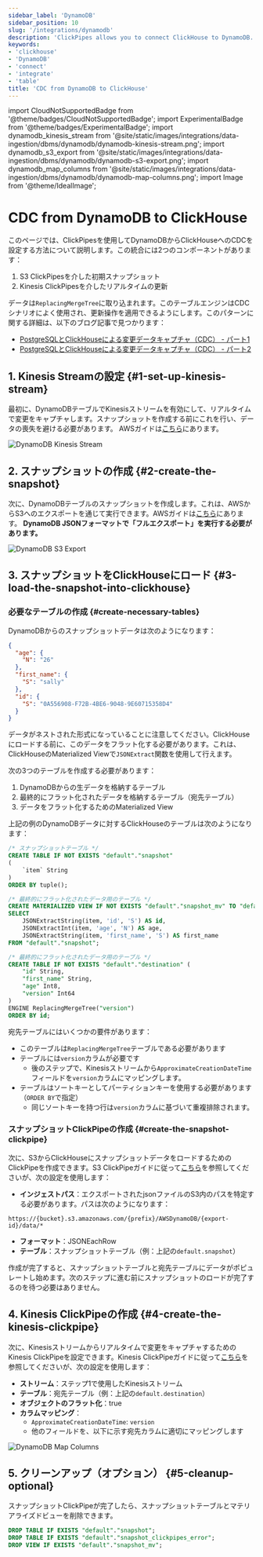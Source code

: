 ```yaml
---
sidebar_label: 'DynamoDB'
sidebar_position: 10
slug: '/integrations/dynamodb'
description: 'ClickPipes allows you to connect ClickHouse to DynamoDB.'
keywords:
- 'clickhouse'
- 'DynamoDB'
- 'connect'
- 'integrate'
- 'table'
title: 'CDC from DynamoDB to ClickHouse'
---
```


import CloudNotSupportedBadge from '@theme/badges/CloudNotSupportedBadge';
import ExperimentalBadge from '@theme/badges/ExperimentalBadge';
import dynamodb_kinesis_stream from '@site/static/images/integrations/data-ingestion/dbms/dynamodb/dynamodb-kinesis-stream.png';
import dynamodb_s3_export from '@site/static/images/integrations/data-ingestion/dbms/dynamodb/dynamodb-s3-export.png';
import dynamodb_map_columns from '@site/static/images/integrations/data-ingestion/dbms/dynamodb/dynamodb-map-columns.png';
import Image from '@theme/IdealImage';


# CDC from DynamoDB to ClickHouse

<ExperimentalBadge/>

このページでは、ClickPipesを使用してDynamoDBからClickHouseへのCDCを設定する方法について説明します。この統合には2つのコンポーネントがあります：
1. S3 ClickPipesを介した初期スナップショット
2. Kinesis ClickPipesを介したリアルタイムの更新

データは`ReplacingMergeTree`に取り込まれます。このテーブルエンジンはCDCシナリオによく使用され、更新操作を適用できるようにします。このパターンに関する詳細は、以下のブログ記事で見つかります：

* [PostgreSQLとClickHouseによる変更データキャプチャ（CDC） - パート1](https://clickhouse.com/blog/clickhouse-postgresql-change-data-capture-cdc-part-1?loc=docs-rockest-migrations)
* [PostgreSQLとClickHouseによる変更データキャプチャ（CDC） - パート2](https://clickhouse.com/blog/clickhouse-postgresql-change-data-capture-cdc-part-2?loc=docs-rockest-migrations)

## 1. Kinesis Streamの設定 {#1-set-up-kinesis-stream}

最初に、DynamoDBテーブルでKinesisストリームを有効にして、リアルタイムで変更をキャプチャします。スナップショットを作成する前にこれを行い、データの喪失を避ける必要があります。
AWSガイドは[こちら](https://docs.aws.amazon.com/amazondynamodb/latest/developerguide/kds.html)にあります。

<Image img={dynamodb_kinesis_stream} size="lg" alt="DynamoDB Kinesis Stream" border/>

## 2. スナップショットの作成 {#2-create-the-snapshot}

次に、DynamoDBテーブルのスナップショットを作成します。これは、AWSからS3へのエクスポートを通じて実行できます。AWSガイドは[こちら](https://docs.aws.amazon.com/amazondynamodb/latest/developerguide/S3DataExport.HowItWorks.html)にあります。
**DynamoDB JSONフォーマットで「フルエクスポート」を実行する必要があります。**

<Image img={dynamodb_s3_export} size="md" alt="DynamoDB S3 Export" border/>

## 3. スナップショットをClickHouseにロード {#3-load-the-snapshot-into-clickhouse}

### 必要なテーブルの作成 {#create-necessary-tables}

DynamoDBからのスナップショットデータは次のようになります：
```json
{
  "age": {
    "N": "26"
  },
  "first_name": {
    "S": "sally"
  },
  "id": {
    "S": "0A556908-F72B-4BE6-9048-9E60715358D4"
  }
}
```

データがネストされた形式になっていることに注意してください。ClickHouseにロードする前に、このデータをフラット化する必要があります。これは、ClickHouseのMaterialized Viewで`JSONExtract`関数を使用して行えます。

次の3つのテーブルを作成する必要があります：
1. DynamoDBからの生データを格納するテーブル
2. 最終的にフラット化されたデータを格納するテーブル（宛先テーブル）
3. データをフラット化するためのMaterialized View

上記の例のDynamoDBデータに対するClickHouseのテーブルは次のようになります：

```sql
/* スナップショットテーブル */
CREATE TABLE IF NOT EXISTS "default"."snapshot"
(
    `item` String
)
ORDER BY tuple();

/* 最終的にフラット化されたデータ用のテーブル */
CREATE MATERIALIZED VIEW IF NOT EXISTS "default"."snapshot_mv" TO "default"."destination" AS
SELECT
    JSONExtractString(item, 'id', 'S') AS id,
    JSONExtractInt(item, 'age', 'N') AS age,
    JSONExtractString(item, 'first_name', 'S') AS first_name
FROM "default"."snapshot";

/* 最終的にフラット化されたデータ用のテーブル */
CREATE TABLE IF NOT EXISTS "default"."destination" (
    "id" String,
    "first_name" String,
    "age" Int8,
    "version" Int64
)
ENGINE ReplacingMergeTree("version")
ORDER BY id;
```

宛先テーブルにはいくつかの要件があります：
- このテーブルは`ReplacingMergeTree`テーブルである必要があります
- テーブルには`version`カラムが必要です
  - 後のステップで、Kinesisストリームから`ApproximateCreationDateTime`フィールドを`version`カラムにマッピングします。
- テーブルはソートキーとしてパーティションキーを使用する必要があります（`ORDER BY`で指定）
  - 同じソートキーを持つ行は`version`カラムに基づいて重複排除されます。

### スナップショットClickPipeの作成 {#create-the-snapshot-clickpipe}
次に、S3からClickHouseにスナップショットデータをロードするためのClickPipeを作成できます。S3 ClickPipeガイドに従って[こちら](/integrations/data-ingestion/clickpipes/object-storage.md)を参照してくださいが、次の設定を使用します：

- **インジェストパス**：エクスポートされたjsonファイルのS3内のパスを特定する必要があります。パスは次のようになります：

```text
https://{bucket}.s3.amazonaws.com/{prefix}/AWSDynamoDB/{export-id}/data/*
```

- **フォーマット**：JSONEachRow
- **テーブル**：スナップショットテーブル（例：上記の`default.snapshot`）

作成が完了すると、スナップショットテーブルと宛先テーブルにデータがポピュレートし始めます。次のステップに進む前にスナップショットのロードが完了するのを待つ必要はありません。

## 4. Kinesis ClickPipeの作成 {#4-create-the-kinesis-clickpipe}

次に、Kinesisストリームからリアルタイムで変更をキャプチャするためのKinesis ClickPipeを設定できます。Kinesis ClickPipeガイドに従って[こちら](/integrations/data-ingestion/clickpipes/kinesis.md)を参照してくださいが、次の設定を使用します：

- **ストリーム**：ステップ1で使用したKinesisストリーム
- **テーブル**：宛先テーブル（例：上記の`default.destination`）
- **オブジェクトのフラット化**：true
- **カラムマッピング**：
  - `ApproximateCreationDateTime`: `version`
  - 他のフィールドを、以下に示す宛先カラムに適切にマッピングします

<Image img={dynamodb_map_columns} size="md" alt="DynamoDB Map Columns" border/>

## 5. クリーンアップ（オプション） {#5-cleanup-optional}

スナップショットClickPipeが完了したら、スナップショットテーブルとマテリアライズドビューを削除できます。

```sql
DROP TABLE IF EXISTS "default"."snapshot";
DROP TABLE IF EXISTS "default"."snapshot_clickpipes_error";
DROP VIEW IF EXISTS "default"."snapshot_mv";
```
